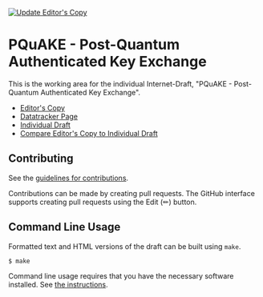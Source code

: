 [![Update Editor's Copy](https://github.com/mouse07410/pquake-draft/actions/workflows/ghpages.yml/badge.svg)](https://github.com/mouse07410/pquake-draft/actions/workflows/ghpages.yml)

# PQuAKE - Post-Quantum Authenticated Key Exchange

This is the working area for the individual Internet-Draft, "PQuAKE - Post-Quantum Authenticated Key Exchange".

* [Editor's Copy](https://mouse07410.github.io/pquake-draft/#go.draft-uri-lake-pquake.html)
* [Datatracker Page](https://datatracker.ietf.org/doc/draft-uri-lake-pquake)
* [Individual Draft](https://datatracker.ietf.org/doc/html/draft-uri-lake-pquake)
* [Compare Editor's Copy to Individual Draft](https://mouse07410.github.io/pquake-draft/#go.draft-uri-lake-pquake.diff)


## Contributing

See the
[guidelines for contributions](https://github.com/mouse07410/pquake-draft/blob/main/CONTRIBUTING.md).

Contributions can be made by creating pull requests.
The GitHub interface supports creating pull requests using the Edit (✏) button.


## Command Line Usage

Formatted text and HTML versions of the draft can be built using `make`.

```sh
$ make
```

Command line usage requires that you have the necessary software installed.  See
[the instructions](https://github.com/martinthomson/i-d-template/blob/main/doc/SETUP.md).

